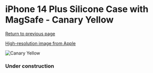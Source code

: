 # iPhone 14 Plus Silicone Case with MagSafe - Canary Yellow

[Return to previous page](/iphone_14)

[High-resolution image from Apple](https://store.storeimages.cdn-apple.com/8756/as-images.apple.com/is/MQUC3?wid=4500&hei=4500&fmt=png)

<div style="width: 384px"><img src="/everysource/MQUC3.png" alt="Canary Yellow"></div>

### Under construction
